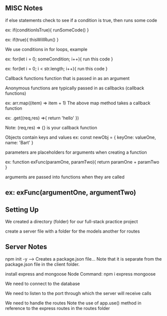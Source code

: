 MISC Notes
------------------------
if else statements check to see if a condition is true, then runs some code

ex: if(conditionIsTrue){
    runSomeCode()
}

ex: if(true){
    thisWillRun()
}

We use conditions in for loops, example

ex: for(let i = 0; someCondition; i++){
    run this code
    }

ex: for(let i = 0; i < str.length; i++){
    run this code
}


Callback functions
function that is passed in as an argument

Anonymous functions are typically passed in as callbacks (callback functions)

ex: arr.map((item) => item + 1)
The above map method takes a callback function

ex: .get((req,res) =>{
    return 'hello'
})

Note: (req,res) => {} is your callback function


Objects contain keys and values
ex: const newObj = {
    keyOne: valueOne,
    name: 'Bart'
}


parameters are placeholders for arguments when creating a function

ex: function exFunc(paramOne, paramTwo){
    return paramOne + paramTwo
}


arguments are passed into functions when they are called

ex: exFunc(argumentOne, argumentTwo)
------------------------
Setting Up
------------------------

We created a directory (folder) for our full-stack practice project

create a server file with a folder for the models another for routes

Server Notes
----------------------
npm init -y  --> Creates a package.json file... Note that it is separate from the package.json file in the client folder.

install express and mongoose
Node Command: npm i express mongoose

We need to connect to the database

We need to listen to the port through which the server will receive calls

We need to handle the routes
Note the use of app.use() method in reference to the express routes in the routes folder

